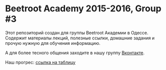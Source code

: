 # Beetroot Academy 2015-2016, Group #3

Этот репозиторий создан для группы Beetroot Академии в Одессе. Содержит материалы лекций, полезные ссылки, домашние задания и прочую нужную для обучения информацию.

А для более тесного общения заходите в нашу группу [Вконтакте](http://vk.com/club108277644).

Наш прогрес: [ссылка на таблицу](https://docs.google.com/spreadsheets/d/1Op07VYSPtKxO2vsYv65swdC5qEEh0fCF_E3O85jhJK8/edit?usp=sharing)

